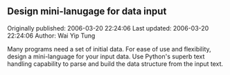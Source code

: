 ## Design mini-lanugage for data input 
Originally published: 2006-03-20 22:24:06 
Last updated: 2006-03-20 22:24:06 
Author: Wai Yip Tung 
 
Many programs need a set of initial data. For ease of use and flexibility, design a mini-language for your input data. Use Python's superb text handling capability to parse and build the data structure from the input text.